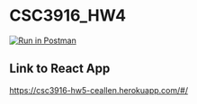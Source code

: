 # CSC3916_HW4

[![Run in Postman](https://run.pstmn.io/button.svg)](https://app.getpostman.com/run-collection/2e8add6a5c7d29de4268?action=collection%2Fimport)
## Link to React App

https://csc3916-hw5-ceallen.herokuapp.com/#/
